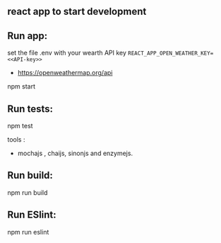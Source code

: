 ## react app to start development

## Run app:

set the file .env with your wearth API key `REACT_APP_OPEN_WEATHER_KEY=<<API-key>>`

- https://openweathermap.org/api

npm start

## Run tests:

npm test

tools :

- mochajs , chaijs, sinonjs and enzymejs.

## Run build:

npm run build

## Run ESlint:

npm run eslint
